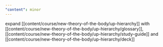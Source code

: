 ```yaml
---
"content": minor
---
```


expand [[content/course/new-theory-of-the-body/up-hierarchy]] with [[content/course/new-theory-of-the-body/up-hierarchy/glossary]], [[content/course/new-theory-of-the-body/up-hierarchy/study-guide]] and [[content/course/new-theory-of-the-body/up-hierarchy/deck]]
